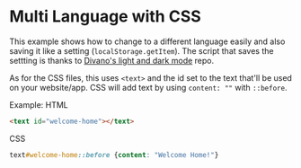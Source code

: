 # Multi Language with CSS
This example shows how to change to a different language easily and also saving it like a setting (`localStorage.getItem`). The script that saves the settting is thanks to [Divano's light and dark mode](https://github.com/divanov11/light-dark-mode/blob/master/index.html#L28) repo.

As for the CSS files, this uses `<text>` and the id set to the text that'll be used on your website/app. CSS will add text by using `content: ""` with `::before`.

Example:
HTML
```html
<text id="welcome-home"></text>
```

CSS
```css
text#welcome-home::before {content: "Welcome Home!"}
```

